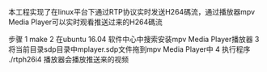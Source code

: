 本工程实现了在linux平台下通过RTP协议实时发送H264碼流，通过播放器mpv Media Player可以实时观看推送过来的H264碼流

步骤
   1  make
   2  在ubuntu 16.04 软件中心中搜索安装mpv Media Player播放器
   3  将当前目录sdp目录中mplayer.sdp文件拖到mpv Media Player中
   4  执行程序
      ./rtph26i4
   播放器会播放推送来的视频
